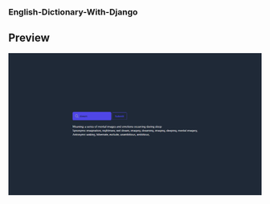 ### English-Dictionary-With-Django

## Preview
![Image of demo](https://github.com/hossainchisty/English-Dictionary-With-Django/blob/master/FinalDemo.png)
